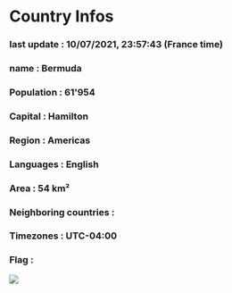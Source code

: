 # Country  Infos
### last update : 10/07/2021, 23:57:43 (France time)

### name : Bermuda
### Population : 61'954
### Capital : Hamilton
### Region : Americas
### Languages : English
### Area : 54 km²
### Neighboring countries : 
### Timezones : UTC-04:00

### Flag :
![](https://restcountries.eu/data/bmu.svg)